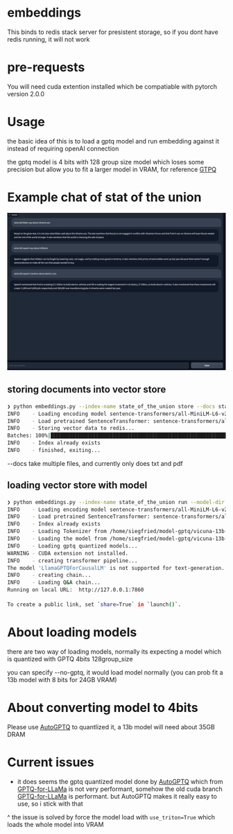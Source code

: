 # embeddings
This binds to redis stack server for presistent storage, so if you dont have redis running, it will not work

# pre-requests
You will need cuda extention installed which be compatiable with pytorch version 2.0.0

# Usage
the basic idea of this is to load a gptq model and run embedding against it instead of requiring openAI connection

the gptq model is 4 bits with 128 group size model which loses some precision but allow you to fit a larger model in VRAM, for reference [GTPQ](https://arxiv.org/pdf/2210.17323.pdf)

# Example chat of stat of the union
![Chat Example](https://github.com/cxfcxf/embeddings/blob/main/example.png?raw=true)

## storing documents into vector store
```bash
❯ python embeddings.py --index-name state_of_the_union store --docs state_of_the_union.txt
INFO    - Loading encoding model sentence-transformers/all-MiniLM-L6-v2...
INFO    - Load pretrained SentenceTransformer: sentence-transformers/all-MiniLM-L6-v2
INFO    - Storing vector data to redis...
Batches: 100%|██████████████████████████████████████████████████████████████████████████████████████████████████████████| 3/3 [00:00<00:00,  3.38it/s]
INFO    - Index already exists
INFO    - finished, exiting...
```

--docs take multiple files, and currently only does txt and pdf

## loading vector store with model
```bash
❯ python embeddings.py --index-name state_of_the_union run --model-dir /home/siegfried/model-gptq --model-name vicuna-13b-4bits
INFO    - Loading encoding model sentence-transformers/all-MiniLM-L6-v2...
INFO    - Load pretrained SentenceTransformer: sentence-transformers/all-MiniLM-L6-v2
INFO    - Index already exists
INFO    - Loading Tokenizer from /home/siegfried/model-gptq/vicuna-13b-4bits...
INFO    - Loading the model from /home/siegfried/model-gptq/vicuna-13b-4bits...
INFO    - Loading gptq quantized models...
WARNING - CUDA extension not installed.
INFO    - creating transformer pipeline...
The model 'LlamaGPTQForCausalLM' is not supported for text-generation. Supported models are ['BartForCausalLM', 'BertLMHeadModel', 'BertGenerationDecoder', 'BigBirdForCausalLM', 'BigBirdPegasusForCausalLM', 'BioGptForCausalLM', 'BlenderbotForCausalLM', 'BlenderbotSmallForCausalLM', 'BloomForCausalLM', 'CamembertForCausalLM', 'CodeGenForCausalLM', 'CpmAntForCausalLM', 'CTRLLMHeadModel', 'Data2VecTextForCausalLM', 'ElectraForCausalLM', 'ErnieForCausalLM', 'GitForCausalLM', 'GPT2LMHeadModel', 'GPT2LMHeadModel', 'GPTBigCodeForCausalLM', 'GPTNeoForCausalLM', 'GPTNeoXForCausalLM', 'GPTNeoXJapaneseForCausalLM', 'GPTJForCausalLM', 'LlamaForCausalLM', 'MarianForCausalLM', 'MBartForCausalLM', 'MegaForCausalLM', 'MegatronBertForCausalLM', 'MvpForCausalLM', 'OpenAIGPTLMHeadModel', 'OPTForCausalLM', 'PegasusForCausalLM', 'PLBartForCausalLM', 'ProphetNetForCausalLM', 'QDQBertLMHeadModel', 'ReformerModelWithLMHead', 'RemBertForCausalLM', 'RobertaForCausalLM', 'RobertaPreLayerNormForCausalLM', 'RoCBertForCausalLM', 'RoFormerForCausalLM', 'Speech2Text2ForCausalLM', 'TransfoXLLMHeadModel', 'TrOCRForCausalLM', 'XGLMForCausalLM', 'XLMWithLMHeadModel', 'XLMProphetNetForCausalLM', 'XLMRobertaForCausalLM', 'XLMRobertaXLForCausalLM', 'XLNetLMHeadModel', 'XmodForCausalLM'].
INFO    - creating chain...
INFO    - Loading Q&A chain...
Running on local URL:  http://127.0.0.1:7860

To create a public link, set `share=True` in `launch()`.
```

# About loading models
there are two way of loading models, normally its expecting a model which is quantized with GPTQ 4bits 128group_size

you can specify --no-gptq, it would load model normally (you can prob fit a 13b model with 8 bits for 24GB VRAM)

# About converting model to 4bits
Please use [AutoGPTQ](https://github.com/PanQiWei/AutoGPTQ) to quantlized it, a 13b model will need about 35GB DRAM

# Current issues
* it does seems the gptq quantized model done by [AutoGPTQ](https://github.com/PanQiWei/AutoGPTQ) which from [GPTQ-for-LLaMa](https://github.com/qwopqwop200/GPTQ-for-LLaMa) is not very performant, somehow the old cuda branch [GPTQ-for-LLaMa](https://github.com/oobabooga/GPTQ-for-LLaMa/) is performant. but AutoGPTQ makes it really easy to use, so i stick with that

^ the issue is solved by force the model load with `use_triton=True` which loads the whole model into VRAM
